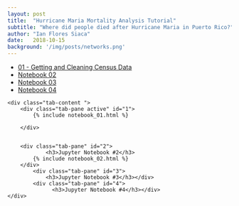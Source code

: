 ```yaml
---
layout: post
title:  "Hurricane Maria Mortality Analysis Tutorial"
subtitle: "Where did people died after Hurricane Maria in Puerto Rico?"
author: "Ian Flores Siaca"
date:   2018-10-15
background: '/img/posts/networks.png'
---
```

<link href="https://stackpath.bootstrapcdn.com/bootstrap/4.1.3/css/bootstrap.min.css" rel="stylesheet" integrity="sha384-MCw98/SFnGE8fJT3GXwEOngsV7Zt27NXFoaoApmYm81iuXoPkFOJwJ8ERdknLPMO" crossorigin="anonymous">

<div class="container">
	<ul class="nav nav-tabs">
	<li class="nav-item">
          	<a class="nav-link active" href="#1" data-toggle="tab">01 - Getting and Cleaning Census Data</a></li>
	<li>
		<a class="nav-link" href="#2" data-toggle="tab">Notebook 02</a></li>
	<li>
		<a class="nav-link" href="#3" data-toggle="tab">Notebook 03</a></li>
	<li>
		<a class="nav-link" href="#4" data-toggle="tab">Notebook 04</a></li>
	</ul>

	<div class="tab-content ">
		<div class="tab-pane active" id="1">
			{% include notebook_01.html %}

		</div>


		<div class="tab-pane" id="2">
          		<h3>Jupyter Notebook #2</h3>
			{% include notebook_02.html %}
		</div>
        	<div class="tab-pane" id="3">
          		<h3>Jupyter Notebook #3</h3></div>
	        <div class="tab-pane" id="4">
        		  <h3>Jupyter Notebook #4</h3></div>
	</div>
</div>
